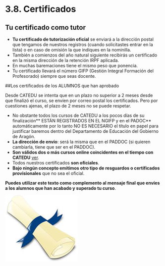# 3.8. Certificados

## Tu certificado como tutor

 * **Tu certificado de tutorización oficial** se enviará a la dirección postal que tengamos de nuestros registros (cuando solicitastes entrar en la lista) o en caso de omisión la que indiques en la nominilla.
 * También a comienzos del año natural siguiente recibirás un certificado en la misma dirección de la retención IRPF aplicada.
 * En muchas baremaciones tiene el mismo peso que ponencia. 
 * Tu certificado llevará el número GIFP (Gestión Integral Formación del Profesorado) siempre que seas docente.


##Los certificados de los ALUMNOS que han aprobado

Desde CATEDU se intenta que en un plazo no superior a 2 meses desde que finalizó el curso, se envíen por correo postal los certificados. Pero por cuestiones ajenas, el plazo de 2 meses no se puede respetar.

* No obstante todos los cursos de CATEDU a los pocos días de su finalización** ESTÁN REGISTRADOS EN EL NGIFP y en el PADOC** automáticamente por lo tanto NO ES NECESARIO el título en papel para justificar baremos dentro del Departamento de Educación del Gobierno de Aragón.
* **La dirección de envío**:  será la misma que en el PADDOC (si quieren cambiarla, tiene que ser en el PADDOC).
* **Son válidos dos o más cursos online coincidentes en el tiempo con CATEDU** [ver](http://soporte.catedu.es/kb/faq.php?id=2).
* Todos nuestros certificados **son oficiales**.
* **Bajo ningún concepto emitimos otro tipo de resguardos o certificados provisionales** que no sea el oficial.


**Puedes utilizar este texto como complemento al mensaje final que envíes a los alumnos que han acabado y superado tu curso**.


![](img/descarga.jpg)

